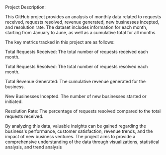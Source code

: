 Project Description:

This GitHub project provides an analysis of monthly data related to requests received, requests resolved, revenue generated, new businesses incepted, and resolution rate. The dataset includes information for each month, starting from January to June, as well as a cumulative total for all months.

The key metrics tracked in this project are as follows:

Total Requests Received: The total number of requests received each month.

Total Requests Resolved: The total number of requests resolved each month.

Total Revenue Generated: The cumulative revenue generated for the business.

New Businesses Incepted: The number of new businesses started or initiated.

Resolution Rate: The percentage of requests resolved compared to the total requests received.

By analyzing this data, valuable insights can be gained regarding the business's performance, customer satisfaction, revenue trends, and the impact of new business ventures. The project aims to provide a comprehensive understanding of the data through visualizations, statistical analysis, and trend analysis
